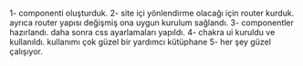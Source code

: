  1- componenti oluşturduk.
 2- site içi yönlendirme olacağı için router kurduk. ayrıca router yapısı değişmiş ona uygun kurulum sağlandı.
 3- componentler hazırlandı. daha sonra css ayarlamaları yapıldı.
 4- chakra ui kuruldu ve kullanıldı. kullanımı çok güzel bir yardımcı kütüphane
 5- her şey güzel çalışıyor.